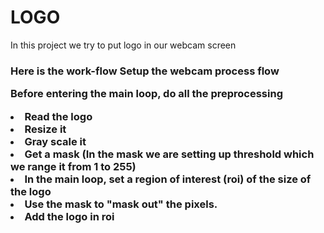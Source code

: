 # LOGO

In this project we try to put logo in our webcam screen

<h3>  Here is the work-flow
Setup the webcam process flow

Before entering the main loop, do all the preprocessing

<li> Read the logo

<li>Resize it

<li>Gray scale it

<li>Get a mask (In the mask  we are setting up threshold which we range it from 1 to 255)

<li>In the main loop, set a region of interest (roi) of the size of the logo

<li>Use the mask to "mask out" the pixels.

<li>Add the logo in roi 
